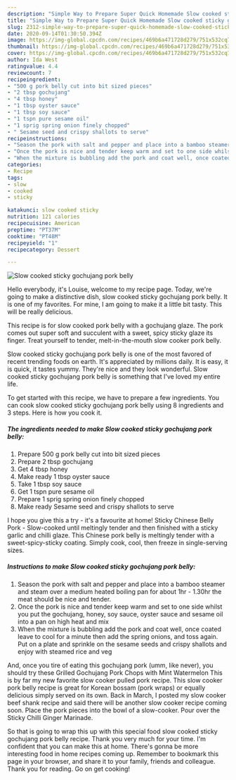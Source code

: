 ```yaml
---
description: "Simple Way to Prepare Super Quick Homemade Slow cooked sticky gochujang pork belly"
title: "Simple Way to Prepare Super Quick Homemade Slow cooked sticky gochujang pork belly"
slug: 2312-simple-way-to-prepare-super-quick-homemade-slow-cooked-sticky-gochujang-pork-belly
date: 2020-09-14T01:30:50.394Z
image: https://img-global.cpcdn.com/recipes/469b6a471728d279/751x532cq70/slow-cooked-sticky-gochujang-pork-belly-recipe-main-photo.jpg
thumbnail: https://img-global.cpcdn.com/recipes/469b6a471728d279/751x532cq70/slow-cooked-sticky-gochujang-pork-belly-recipe-main-photo.jpg
cover: https://img-global.cpcdn.com/recipes/469b6a471728d279/751x532cq70/slow-cooked-sticky-gochujang-pork-belly-recipe-main-photo.jpg
author: Ida West
ratingvalue: 4.4
reviewcount: 7
recipeingredient:
- "500 g pork belly cut into bit sized pieces"
- "2 tbsp gochujang"
- "4 tbsp honey"
- "1 tbsp oyster sauce"
- "1 tbsp soy sauce"
- "1 tspn pure sesame oil"
- "1 sprig spring onion finely chopped"
- " Sesame seed and crispy shallots to serve"
recipeinstructions:
- "Season the pork with salt and pepper and place into a bamboo steamer and steam over a medium heated boiling pan for about 1hr - 1.30hr the meat should be nice and tender."
- "Once the pork is nice and tender keep warm and set to one side whilst you put the gochujang, honey, soy sauce, oyster sauce and sesame oil into a pan on high heat and mix"
- "When the mixture is bubbling add the pork and coat well, once coated leave to cool for a minute then add the spring onions, and toss again. Put on a plate and sprinkle on the sesame seeds and crispy shallots and enjoy with steamed rice and veg"
categories:
- Recipe
tags:
- slow
- cooked
- sticky

katakunci: slow cooked sticky 
nutrition: 121 calories
recipecuisine: American
preptime: "PT37M"
cooktime: "PT48M"
recipeyield: "1"
recipecategory: Dessert

---
```



![Slow cooked sticky gochujang pork belly](https://img-global.cpcdn.com/recipes/469b6a471728d279/751x532cq70/slow-cooked-sticky-gochujang-pork-belly-recipe-main-photo.jpg)

Hello everybody, it's Louise, welcome to my recipe page. Today, we're going to make a distinctive dish, slow cooked sticky gochujang pork belly. It is one of my favorites. For mine, I am going to make it a little bit tasty. This will be really delicious.

This recipe is for slow cooked pork belly with a gochujang glaze. The pork comes out super soft and succulent with a sweet, spicy sticky glaze its finger. Treat yourself to tender, melt-in-the-mouth slow cooker pork belly.

Slow cooked sticky gochujang pork belly is one of the most favored of recent trending foods on earth. It's appreciated by millions daily. It is easy, it is quick, it tastes yummy. They're nice and they look wonderful. Slow cooked sticky gochujang pork belly is something that I've loved my entire life.


To get started with this recipe, we have to prepare a few ingredients. You can cook slow cooked sticky gochujang pork belly using 8 ingredients and 3 steps. Here is how you cook it.

<!--inarticleads1-->

##### The ingredients needed to make Slow cooked sticky gochujang pork belly:

1. Prepare 500 g pork belly cut into bit sized pieces
1. Prepare 2 tbsp gochujang
1. Get 4 tbsp honey
1. Make ready 1 tbsp oyster sauce
1. Take 1 tbsp soy sauce
1. Get 1 tspn pure sesame oil
1. Prepare 1 sprig spring onion finely chopped
1. Make ready  Sesame seed and crispy shallots to serve


I hope you give this a try - it&#39;s a favourite at home! Sticky Chinese Belly Pork - Slow-cooked until meltingly tender and then finished with a sticky garlic and chilli glaze. This Chinese pork belly is meltingly tender with a sweet-spicy-sticky coating. Simply cook, cool, then freeze in single-serving sizes. 

<!--inarticleads2-->

##### Instructions to make Slow cooked sticky gochujang pork belly:

1. Season the pork with salt and pepper and place into a bamboo steamer and steam over a medium heated boiling pan for about 1hr - 1.30hr the meat should be nice and tender.
1. Once the pork is nice and tender keep warm and set to one side whilst you put the gochujang, honey, soy sauce, oyster sauce and sesame oil into a pan on high heat and mix
1. When the mixture is bubbling add the pork and coat well, once coated leave to cool for a minute then add the spring onions, and toss again. Put on a plate and sprinkle on the sesame seeds and crispy shallots and enjoy with steamed rice and veg


And, once you tire of eating this gochujang pork (umm, like never), you should try these Grilled Gochujang Pork Chops with Mint Watermelon This is by far my new favorite slow cooker pulled pork recipe. This slow cooker pork belly recipe is great for Korean bossam (pork wraps) or equally delicious simply served on its own. Back in March, I posted my slow cooker beef shank recipe and said there will be another slow cooker recipe coming soon. Place the pork pieces into the bowl of a slow-cooker. Pour over the Sticky Chilli Ginger Marinade. 

So that is going to wrap this up with this special food slow cooked sticky gochujang pork belly recipe. Thank you very much for your time. I'm confident that you can make this at home. There's gonna be more interesting food in home recipes coming up. Remember to bookmark this page in your browser, and share it to your family, friends and colleague. Thank you for reading. Go on get cooking!
